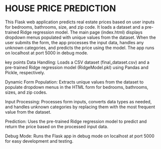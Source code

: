 # HOUSE PRICE PREDICTION

This Flask web application predicts real estate prices based on user inputs for bedrooms, bathrooms, size, and zip code. It loads a dataset and a pre-trained Ridge regression model. The main page (index.html) displays dropdown menus populated with unique values from the dataset. When the user submits the form, the app processes the input data, handles any unknown categories, and predicts the price using the model. The app runs on localhost at port 5000 in debug mode.

key points
Data Handling: Loads a CSV dataset (final_dataset.csv) and a pre-trained Ridge regression model (RidgeModel.pkl) using Pandas and Pickle, respectively.

Dynamic Form Population: Extracts unique values from the dataset to populate dropdown menus in the HTML form for bedrooms, bathrooms, sizes, and zip codes.

Input Processing: Processes form inputs, converts data types as needed, and handles unknown categories by replacing them with the most frequent value from the dataset.

Prediction: Uses the pre-trained Ridge regression model to predict and return the price based on the processed input data.

Debug Mode: Runs the Flask app in debug mode on localhost at port 5000 for easy development and testing.
